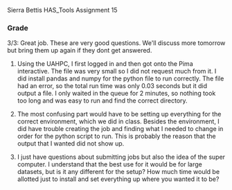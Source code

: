 Sierra Bettis
HAS_Tools
Assignment 15

### Grade
3/3: Great job. These are very good questions. We'll discuss more tomorrow but bring them up again if they dont get answered. 

1. Using the UAHPC, I first logged in and then got onto the Pima interactive. The file was very small so I did not request much from it. I did install pandas and numpy for the python file to run correctly. The file had an error, so the total run time was only 0.03 seconds but it did output a file. I only waited in the queue for 2 minutes, so nothing took too long and was easy to run and find the correct directory. 

2. The most confusing part would have to be setting up everything for the correct environment, which we did in class. Besides the environment, I did have trouble creating the job and finding what I needed to change in order for the python script to run. This is probably the reason that the output that I wanted did not show up. 

3. I just have questions about submitting jobs but also the idea of the super computer. I understand that the best use for it would be for large datasets, but is it any different for the setup? How much time would be allotted just to install and set everything up where you wanted it to be? 